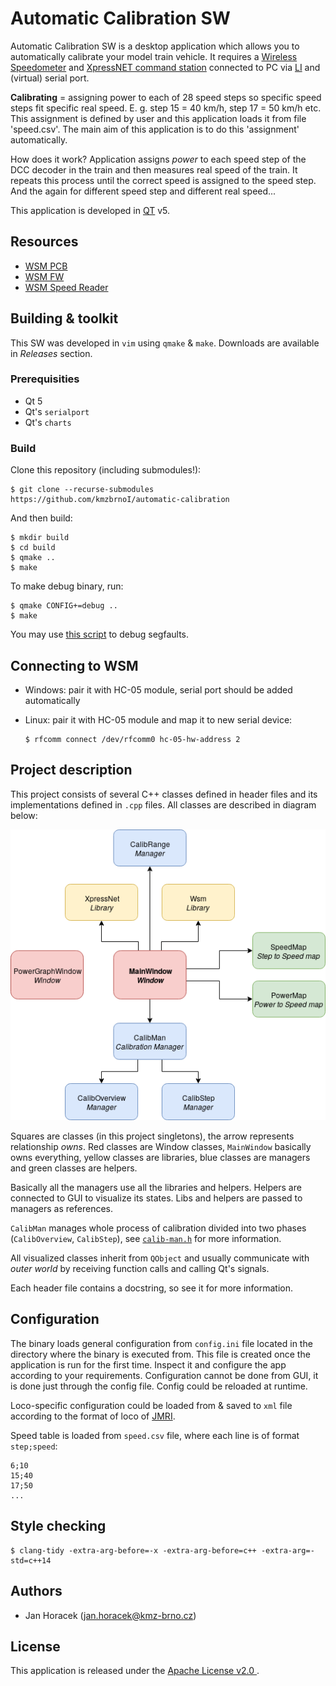# Automatic Calibration SW

Automatic Calibration SW is a desktop application which allows you to
automatically calibrate your model train vehicle. It requires a [Wireless
Speedometer](https://github.com/kmzbrnoI/wsm-pcb) and [XpressNET command
station](https://dccwiki.com/XpressNet_Protocol) connected to PC via
[LI](https://dccwiki.com/Computer_Interface_List) and (virtual) serial port.

**Calibrating** = assigning power to each of 28 speed steps so specific speed
steps fit specific real speed. E. g. step 15 = 40 km/h, step 17 = 50 km/h etc.
This assignment is defined by user and this application loads it from file
'speed.csv'. The main aim of this application is to do this 'assignment'
automatically.

How does it work? Application assigns *power* to each speed step of the DCC
decoder in the train and then measures real speed of the train. It repeats this
process until the correct speed is assigned to the speed step. And the again
for different speed step and different real speed...

This application is developed in [QT](https://www.qt.io/) v5.

## Resources

 * [WSM PCB](https://github.com/kmzbrnoI/wsm-pcb)
 * [WSM FW](https://github.com/kmzbrnoI/wsm-fw)
 * [WSM Speed Reader](https://github.com/kmzbrnoI/wsm-speed-reader)

## Building & toolkit

This SW was developed in `vim` using `qmake` & `make`. Downloads are available
in *Releases* section.

### Prerequisities

 * Qt 5
 * Qt's `serialport`
 * Qt's `charts`

### Build

Clone this repository (including submodules!):

```
$ git clone --recurse-submodules https://github.com/kmzbrnoI/automatic-calibration
```

And then build:

```
$ mkdir build
$ cd build
$ qmake ..
$ make
```

To make debug binary, run:

```
$ qmake CONFIG+=debug ..
$ make
```

You may use [this script](https://serverfault.com/questions/61659/can-you-get-any-program-in-linux-to-print-a-stack-trace-if-it-segfaults) to debug segfaults.

## Connecting to WSM

 * Windows: pair it with HC-05 module, serial port should be added
   automatically
 * Linux: pair it with HC-05 module and map it to new serial device:

    ```
    $ rfcomm connect /dev/rfcomm0 hc-05-hw-address 2
    ```

## Project description

This project consists of several C++ classes defined in header files and
its implementations defined in `.cpp` files. All classes are described in
diagram below:

![Class diagram](doc/ac-class-structure.png)

Squares are classes (in this project singletons), the arrow represents
relationship *owns*. Red classes are Window classes, `MainWindow` basically
owns everything, yellow classes are libraries, blue classes are managers and
green classes are helpers.

Basically all the managers use all the libraries and helpers. Helpers are
connected to GUI to visualize its states. Libs and helpers are passed to
managers as references.

`CalibMan` manages whole process of calibration divided into two phases
(`CalibOverview`, `CalibStep`), see [`calib-man.h`](calib-man.h) for more
information.

All visualized classes inherit from `QObject` and usually communicate with
*outer world* by receiving function calls and calling Qt's signals.

Each header file contains a docstring, so see it for more information.

## Configuration

The binary loads general configuration from `config.ini` file located in the
directory where the binary is executed from. This file is created once the
application is run for the first time. Inspect it and configure the app
according to your requirements. Configuration cannot be done from GUI, it
is done just through the config file. Config could be reloaded at runtime.

Loco-specific configuration could be loaded from & saved to `xml` file
according to the format of loco of [JMRI](http://jmri.sourceforge.net/).

Speed table is loaded from `speed.csv` file, where each line is of format
`step;speed`:

```
6;10
15;40
17;50
...
```

## Style checking

```
$ clang-tidy -extra-arg-before=-x -extra-arg-before=c++ -extra-arg=-std=c++14
```

## Authors

 * Jan Horacek ([jan.horacek@kmz-brno.cz](mailto:jan.horacek@kmz-brno.cz))

## License

This application is released under the [Apache License v2.0
](https://www.apache.org/licenses/LICENSE-2.0).
